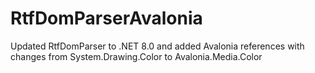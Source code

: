 # RtfDomParserAvalonia
Updated RtfDomParser to .NET 8.0 and added Avalonia references with changes from System.Drawing.Color to Avalonia.Media.Color


